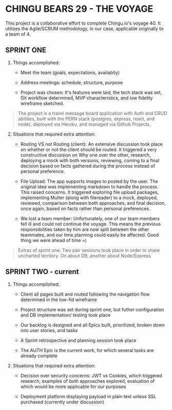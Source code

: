 # CHINGU BEARS 29 - THE VOYAGE

This project is a collaborative effort to complete Chingu.io's voyage 40. It utilizes the Agile/SCRUM methodology, in our case, applicable originally to a team of 4.

## SPRINT ONE

1. Things accomplished:

   - Meet the team (goals, expectations, availabity)

   - Address meetings: schedule, structure, purpose

   - Project was chosen: It's features were laid, the tech stack was set, Git workflow determined, MVP characteristics, and low fidelity wireframe sketched.

> The project is a travel message board application with Auth and CRUD abilities, built with the PERN stack (postgres, express, react, and node), deployed via Heroku, and managed via Github Projects.

2. Situations that required extra attention:

   - Routing VS not Routing (client): An extensive discussion took place on whether or not the client should be routed. It triggered a very constructive discussion on Why one over the other, research, deploying a mock with both versions, reviewing, coming to a final decision based on facts gathered during the process instead of personal preference.

   - File Upload: The app supports images to posted by the user. The original idea was implementing markdown to handle the process. This raised concerns. It triggered exploring file upload packages, implementing Multer (along with filereader) to a mock, deployed, reviewed, comparison between both approaches, and final decision, once again, based on facts rather than personal preferences.

   - We lost a team member: Unfortunately, one of our team members fell ill and could not continue the voyage. This means the previous responsibilities taken by him are now split between the other teammates, and our time planning could easily be affected. Good thing we were ahead of time =)

> Extras of sprint one: Two pair sessions took place in order to share uncharted territory. On about DB, another about Node/Express

## SPRINT TWO - current

1. Things accomplished:

   - Client all pages built and routed following the navigation flow determined in the low-fid wireframe

   - Project structure was set during sprint one, but futher configuration and DB implementation/ testing took place

   - Our backlog is designed and all Epics built, prioritized, broken down into user stories, and tasks

   - A Sprint retrospective and planning session took place

   - The AUTH Epic is the current work, for which several tasks are already complete

2. Situations that required extra attention:

   - Decision over security concerns: JWT vs Cookies, which triggered research, examples of both approaches explored, evaluation of which would be more applicable for our purposes

   - Deployment platform displaying payload in plain text unless SSL purchased (currently under discussion)
